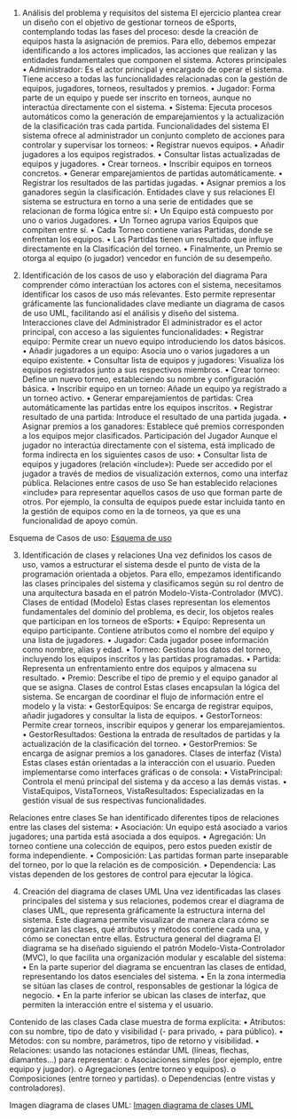 1. Análisis del problema y requisitos del sistema
El ejercicio plantea crear un diseño con el objetivo de gestionar torneos de eSports, contemplando todas las fases del proceso: desde la creación de equipos hasta la asignación de premios. Para ello, debemos empezar identificando a los actores implicados, las acciones que realizan y las entidades fundamentales que componen el sistema.
Actores principales
• Administrador: Es el actor principal y encargado de operar el sistema. Tiene acceso a todas las funcionalidades relacionadas con la gestión de equipos, jugadores, torneos, resultados y premios.
• Jugador: Forma parte de un equipo y puede ser inscrito en torneos, aunque no interactúa directamente con el sistema.
• Sistema: Ejecuta procesos automáticos como la generación de emparejamientos y la actualización de la clasificación tras cada partida.
Funcionalidades del sistema
El sistema ofrece al administrador un conjunto completo de acciones para controlar y supervisar los torneos:
• Registrar nuevos equipos.
• Añadir jugadores a los equipos registrados.
• Consultar listas actualizadas de equipos y jugadores.
• Crear torneos.
• Inscribir equipos en torneos concretos.
• Generar emparejamientos de partidas automáticamente.
• Registrar los resultados de las partidas jugadas.
• Asignar premios a los ganadores según la clasificación.
Entidades clave y sus relaciones
El sistema se estructura en torno a una serie de entidades que se relacionan de forma lógica entre sí:
• Un Equipo está compuesto por uno o varios Jugadores.
• Un Torneo agrupa varios Equipos que compiten entre sí.
• Cada Torneo contiene varias Partidas, donde se enfrentan los equipos.
• Las Partidas tienen un resultado que influye directamente en la Clasificación del torneo.
• Finalmente, un Premio se otorga al equipo (o jugador) vencedor en función de su desempeño.



3. Identificación de los casos de uso y elaboración del diagrama
Para comprender cómo interactúan los actores con el sistema, necesitamos identificar los casos de uso más relevantes. Esto permite representar gráficamente las funcionalidades clave mediante un diagrama de casos de uso UML, facilitando así el análisis y diseño del sistema.
Interacciones clave del Administrador
El administrador es el actor principal, con acceso a las siguientes funcionalidades:
• Registrar equipo: Permite crear un nuevo equipo introduciendo los datos básicos.
• Añadir jugadores a un equipo: Asocia uno o varios jugadores a un equipo existente.
• Consultar lista de equipos y jugadores: Visualiza los equipos registrados junto a sus respectivos miembros.
• Crear torneo: Define un nuevo torneo, estableciendo su nombre y configuración básica.
• Inscribir equipo en un torneo: Añade un equipo ya registrado a un torneo activo.
• Generar emparejamientos de partidas: Crea automáticamente las partidas entre los equipos inscritos.
• Registrar resultado de una partida: Introduce el resultado de una partida jugada.
• Asignar premios a los ganadores: Establece qué premios corresponden a los equipos mejor clasificados.
Participación del Jugador
Aunque el jugador no interactúa directamente con el sistema, está implicado de forma indirecta en los siguientes casos de uso:
• Consultar lista de equipos y jugadores (relación «include»): Puede ser accedido por el jugador a través de medios de visualización externos, como una interfaz pública.
Relaciones entre casos de uso
Se han establecido relaciones «include» para representar aquellos casos de uso que forman parte de otros. Por ejemplo, la consulta de equipos puede estar incluida tanto en la gestión de equipos como en la de torneos, ya que es una funcionalidad de apoyo común.


Esquema de Casos de uso: [Esquema de uso](https://github.com/IvanDAW-web/Actividad3/blob/main/Esquema%20de%20Uso.jpg)

3. Identificación de clases y relaciones
Una vez definidos los casos de uso, vamos a estructurar el sistema desde el punto de vista de la programación orientada a objetos. Para ello, empezamos identificando las clases principales del sistema y clasificamos según su rol dentro de una arquitectura basada en el patrón Modelo-Vista-Controlador (MVC).
Clases de entidad (Modelo)
Estas clases representan los elementos fundamentales del dominio del problema, es decir, los objetos reales que participan en los torneos de eSports:
• Equipo: Representa un equipo participante. Contiene atributos como el nombre del equipo y una lista de jugadores.
• Jugador: Cada jugador posee información como nombre, alias y edad.
• Torneo: Gestiona los datos del torneo, incluyendo los equipos inscritos y las partidas programadas.
• Partida: Representa un enfrentamiento entre dos equipos y almacena su resultado.
• Premio: Describe el tipo de premio y el equipo ganador al que se asigna.
Clases de control
Estas clases encapsulan la lógica del sistema. Se encargan de coordinar el flujo de información entre el modelo y la vista:
• GestorEquipos: Se encarga de registrar equipos, añadir jugadores y consultar la lista de equipos.
• GestorTorneos: Permite crear torneos, inscribir equipos y generar los emparejamientos.
• GestorResultados: Gestiona la entrada de resultados de partidas y la actualización de la clasificación del torneo.
• GestorPremios: Se encarga de asignar premios a los ganadores.
Clases de interfaz (Vista)
Estas clases están orientadas a la interacción con el usuario. Pueden implementarse como interfaces gráficas o de consola:
• VistaPrincipal: Controla el menú principal del sistema y da acceso a las demás vistas.
• VistaEquipos, VistaTorneos, VistaResultados: Especializadas en la gestión visual de sus respectivas funcionalidades.


Relaciones entre clases
Se han identificado diferentes tipos de relaciones entre las clases del sistema:
• Asociación: Un equipo está asociado a varios jugadores; una partida está asociada a dos equipos.
• Agregación: Un torneo contiene una colección de equipos, pero estos pueden existir de forma independiente.
• Composición: Las partidas forman parte inseparable del torneo, por lo que la relación es de composición.
• Dependencia: Las vistas dependen de los gestores de control para ejecutar la lógica.

4. Creación del diagrama de clases UML
Una vez identificadas las clases principales del sistema y sus relaciones, podemos crear el diagrama de clases UML, que representa gráficamente la estructura interna del sistema. Este diagrama permite visualizar de manera clara cómo se organizan las clases, qué atributos y métodos contiene cada una, y cómo se conectan entre ellas.
Estructura general del diagrama
El diagrama se ha diseñado siguiendo el patrón Modelo-Vista-Controlador (MVC), lo que facilita una organización modular y escalable del sistema:
• En la parte superior del diagrama se encuentran las clases de entidad, representando los datos esenciales del sistema.
• En la zona intermedia se sitúan las clases de control, responsables de gestionar la lógica de negocio.
• En la parte inferior se ubican las clases de interfaz, que permiten la interacción entre el sistema y el usuario.

Contenido de las clases
Cada clase muestra de forma explícita:
• Atributos: con su nombre, tipo de dato y visibilidad (- para privado, + para público).
• Métodos: con su nombre, parámetros, tipo de retorno y visibilidad.
• Relaciones: usando las notaciones estándar UML (líneas, flechas, diamantes...) para representar:
o Asociaciones simples (por ejemplo, entre equipo y jugador).
o Agregaciones (entre torneo y equipos).
o Composiciones (entre torneo y partidas). 
o Dependencias (entre vistas y controladores).

Imagen diagrama de clases UML: [Imagen diagrama de clases UML](https://github.com/IvanDAW-web/Actividad3/blob/main/Diagrama%20de%20clases%20UML.jpg)
